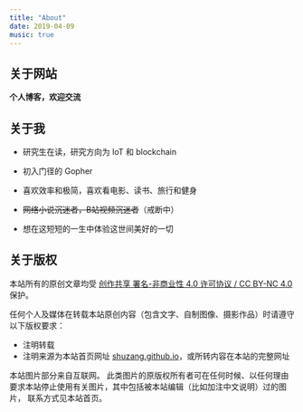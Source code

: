 ```yaml
---
title: "About"
date: 2019-04-09
music: true
---
```




## 关于网站

**个人博客，欢迎交流**

## 关于我

- 研究生在读，研究方向为 IoT 和 blockchain
- 初入门径的 Gopher
- 喜欢效率和极简，喜欢看电影、读书、旅行和健身
- ~~网络小说沉迷者，B站视频沉迷者~~（戒断中）

- 想在这短短的一生中体验这世间美好的一切

## 关于版权

本站所有的原创文章均受 [创作共享 署名-非商业性 4.0 许可协议 / CC BY-NC 4.0](https://creativecommons.org/licenses/by-nc/4.0/) 保护。

任何个人及媒体在转载本站原创内容（包含文字、自制图像、摄影作品）时请遵守以下版权要求：

- 注明转载
- 注明来源为本站首页网址 [shuzang.github.io](https://shuzang.github.io/)，或所转内容在本站的完整网址

本站图片部分来自互联网。 此类图片的原版权所有者可在任何时候、以任何理由要求本站停止使用有关图片，其中包括被本站编辑（比如加注中文说明）过的图片， 联系方式见本站首页。
